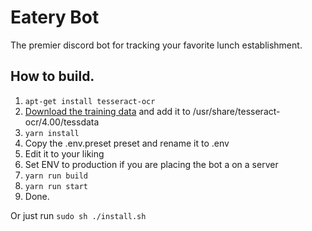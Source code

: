 # Eatery Bot
The premier discord bot for tracking your favorite lunch establishment.

## How to build.

1. ```apt-get install tesseract-ocr```
2. [Download the training data](https://github.com/tesseract-ocr/tessdata/raw/4.00/swe.traineddata) and add it to /usr/share/tesseract-ocr/4.00/tessdata
3. ```yarn install```
4. Copy the .env.preset preset and rename it to .env
5. Edit it to your liking
6. Set ENV to production if you are placing the bot a on a server
7. ```yarn run build```
8. ```yarn run start```
9. Done.

Or just run ```sudo sh ./install.sh```

